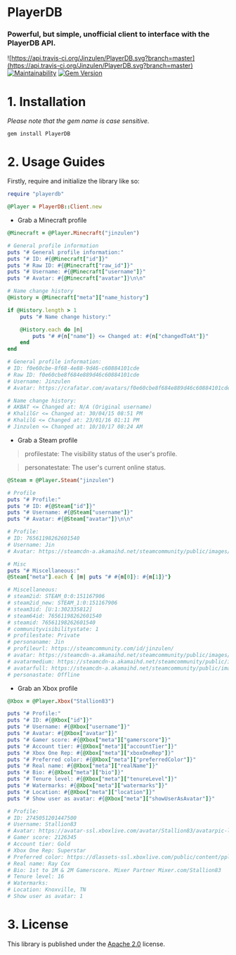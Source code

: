 # PlayerDB
### Powerful, but simple, unofficial client to interface with the PlayerDB API.
![https://api.travis-ci.org/Jinzulen/PlayerDB.svg?branch=master](https://api.travis-ci.org/Jinzulen/PlayerDB.svg?branch=master) [![Maintainability](https://api.codeclimate.com/v1/badges/ce7f5b3cd9f3690180ea/maintainability)](https://codeclimate.com/github/Jinzulen/PlayerDB/maintainability) [![Gem Version](https://badge.fury.io/rb/PlayerDB.svg)](https://badge.fury.io/rb/PlayerDB)

# 1. Installation
*Please note that the gem name is case sensitive.*
```
gem install PlayerDB
```

# 2. Usage Guides
Firstly, require and initialize the library like so:
```ruby
require "playerdb"

@Player = PlayerDB::Client.new
```

- Grab a Minecraft profile
```ruby
@Minecraft = @Player.Minecraft("jinzulen")

# General profile information
puts "# General profile information:"
puts "# ID: #{@Minecraft["id"]}"
puts "# Raw ID: #{@Minecraft["raw_id"]}"
puts "# Username: #{@Minecraft["username"]}"
puts "# Avatar: #{@Minecraft["avatar"]}\n\n"

# Name change history
@History = @Minecraft["meta"]["name_history"]

if @History.length > 1
    puts "# Name change history:"

    @History.each do |n|
        puts "# #{n["name"]} <= Changed at: #{n["changedToAt"]}"
    end
end

# General profile information:
# ID: f0e60cbe-8f68-4e88-9d46-c60884101cde
# Raw ID: f0e60cbe8f684e889d46c60884101cde
# Username: Jinzulen
# Avatar: https://crafatar.com/avatars/f0e60cbe8f684e889d46c60884101cde

# Name change history:
# AKBAT <= Changed at: N/A (Original username)
# KhalilGr <= Changed at: 30/04/15 08:51 PM
# KhalilG <= Changed at: 23/01/16 01:11 PM
# Jinzulen <= Changed at: 10/10/17 08:24 AM
```

- Grab a Steam profile
> profilestate: The visibility status of the user's profile.

> personatestate: The user's current online status.
```ruby
@Steam = @Player.Steam("jinzulen")

# Profile
puts "# Profile:"
puts "# ID: #{@Steam["id"]}"
puts "# Username: #{@Steam["username"]}"
puts "# Avatar: #{@Steam["avatar"]}\n\n"

# Profile:
# ID: 76561198262601540
# Username: Jin
# Avatar: https://steamcdn-a.akamaihd.net/steamcommunity/public/images/avatars/ff/ffec106a4a3b7dccce217e9c6553b73ce785b90f_full.jpg

# Misc
puts "# Miscellaneous:"
@Steam["meta"].each { |m| puts "# #{m[0]}: #{m[1]}"}

# Miscellaneous:
# steam2id: STEAM_0:0:151167906
# steam2id_new: STEAM_1:0:151167906
# steam3id: [U:1:302335812]
# steam64id: 76561198262601540
# steamid: 76561198262601540
# communityvisibilitystate: 1
# profilestate: Private
# personaname: Jin
# profileurl: https://steamcommunity.com/id/jinzulen/
# avatar: https://steamcdn-a.akamaihd.net/steamcommunity/public/images/avatars/ff/ffec106a4a3b7dccce217e9c6553b73ce785b90f.jpg
# avatarmedium: https://steamcdn-a.akamaihd.net/steamcommunity/public/images/avatars/ff/ffec106a4a3b7dccce217e9c6553b73ce785b90f_medium.jpg
# avatarfull: https://steamcdn-a.akamaihd.net/steamcommunity/public/images/avatars/ff/ffec106a4a3b7dccce217e9c6553b73ce785b90f_full.jpg
# personastate: Offline
```

- Grab an Xbox profile
```ruby
@Xbox = @Player.Xbox("Stallion83")

puts "# Profile:"
puts "# ID: #{@Xbox["id"]}"
puts "# Username: #{@Xbox["username"]}"
puts "# Avatar: #{@Xbox["avatar"]}"
puts "# Gamer score: #{@Xbox["meta"]["gamerscore"]}"
puts "# Account tier: #{@Xbox["meta"]["accountTier"]}"
puts "# Xbox One Rep: #{@Xbox["meta"]["xboxOneRep"]}"
puts "# Preferred color: #{@Xbox["meta"]["preferredColor"]}"
puts "# Real name: #{@Xbox["meta"]["realName"]}"
puts "# Bio: #{@Xbox["meta"]["bio"]}"
puts "# Tenure level: #{@Xbox["meta"]["tenureLevel"]}"
puts "# Watermarks: #{@Xbox["meta"]["watermarks"]}"
puts "# Location: #{@Xbox["meta"]["location"]}"
puts "# Show user as avatar: #{@Xbox["meta"]["showUserAsAvatar"]}"

# Profile:
# ID: 2745051201447500
# Username: Stallion83
# Avatar: https://avatar-ssl.xboxlive.com/avatar/Stallion83/avatarpic-l.png
# Gamer score: 2126345
# Account tier: Gold
# Xbox One Rep: Superstar
# Preferred color: https://dlassets-ssl.xboxlive.com/public/content/ppl/colors/00009.json
# Real name: Ray Cox
# Bio: 1st to 1M & 2M Gamerscore. Mixer Partner Mixer.com/Stallion83
# Tenure level: 16
# Watermarks:
# Location: Knoxville, TN
# Show user as avatar: 1
```

# 3. License
This library is published under the [Apache 2.0](https://github.com/Jinzulen/PlayerDB/blob/master/LICENSE.md) license.